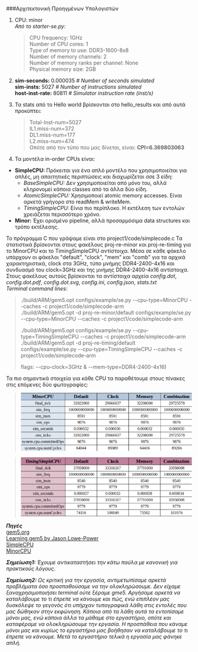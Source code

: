 ###Αρχιτεκτονική Προηγμένων Υπολογιστών
1. CPU: minor  
   _Από το starter-se.py:_  
   >CPU frequency: 1GHz  
   >Number of CPU cores: 1  
   >Type of memory to use: DDR3-1600-8x8  
   >Number of memory channels: 2  
   >Number of memory ranks per channel: None  
   >Physical memory size: 2GB  


2. **sim-seconds:**  0.000035  _# Number of seconds simulated_  
   **sim-insts:**  5027  _# Number of instructions simulated_  
   **host-inst-rate:**  80811  _# Simulator instruction rate (inst/s)_  


3. Τα stats από το Hello world βρίσκονται στο hello_results και από αυτά προκύπτει:  
   >Total-Inst-num=5027  
   >IL1.miss-num=372  
   >DL1.miss-num=177  
   >L2.miss-num=474  
   Οπότε από τον τύπο που μας δίνεται, είναι: **CPI=6.369803063**  
   

4. Τα μοντέλα in-order CPUs είναι:  
* **SimpleCPU:** Πρόκειται για ένα απλό μοντέλο που χρησιμοποιείται για απλές, μη απαιτητικές περιπτώσεις και διαχωρίζεται σσε 3 είδη:  
  * _BaseSimpleCPU:_ Δεν χρησιμοποιείται από μόνο του, αλλά κληρονομεί κάποια classes από τα άλλα δύο είδη. 
  * _AtomicSimpleCPU:_ Χρησιμοποιεί atomic memory accesses. Είναι αρκετά γρήγορο στο readMem & writeMem.
  * _TimingSimpleCPU:_ Είνια πιο περίπλοκο. Η εκτέλεση των εντολών χρειάζεται περισσότερο χρόνο.
* **Minor:** Έχει ορισμένο pipeline, αλλά προσαρμόσιμα data structures και τρόπο εκτέλεσης.  
  
  
Το πρόγραμμα C που γράψαμε είναι στο project1/code/simplecode.c
Τα στατιστικά βρίσκονται στους φακέλους proj-re-minor και proj-re-timing για το MinorCPU και το TimingSimpleCPU αντίστοιχα. Μέσα σε κάθε φάκελο υπάρχουν οι φάκελοι "default", "clock", "mem" και "comb" για τα αρχικά χαρακτηριστικά, clock στα 3GHz, τύπο μνήμης DDR4-2400-4x16 και συνδυασμό του clock=3GHz και της μνήμης DDR4-2400-4x16 αντίστοιχα. Στους φακέλους αυτούς βρίσκονται τα αντίστοιχα αρχεία _config.dot_, _config.dot.pdf_, _config.dot.svg_, _config.ini_, _config.json_, _stats.txt_  
_Terminal command lines:_  
> ./build/ARM/gem5.opt configs/example/se.py --cpu-type=MinorCPU --caches -c project1/code/simplecode-arm  
> ./build/ARM/gem5.opt -d proj-re-minor/default configs/example/se.py --cpu-type=MinorCPU --caches -c project1/code/simplecode-arm  
>  
> ./build/ARM/gem5.opt configs/example/se.py --cpu-type=TimingSimpleCPU --caches -c project1/code/simplecode-arm  
> ./build/ARM/gem5.opt -d proj-re-timing/default configs/example/se.py --cpu-type=TimingSimpleCPU --caches -c project1/code/simplecode-arm  
>  
> flags: --cpu-clock=3GHz & --mem-type=DDR4-2400-4x16)  
 
Τα πιο σημαντικά στοιχεία για κάθε CPU τα παραθέτουμε στους πίνακες στις επόμενες δύο φωτογραφίες:  

>![different-stats-minor](https://github.com/Rallu921/ArchProject1/blob/main/different_stats_minor.png)  

>![different-stats-timing](https://github.com/Rallu921/ArchProject1/blob/main/different_stats_timing.png)  




_**Πηγές**_  
[gem5.org](https://www.gem5.org/)  
[Learning gem5 by Jason Lowe-Power](http://learning.gem5.org/tutorial/index.html)  
[SimpleCPU](https://www.gem5.org/documentation/general_docs/cpu_models/SimpleCPU)  
[MinorCPU](https://www.gem5.org/documentation/general_docs/cpu_models/minor_cpu)  
 

_**Σημείωση1:** 
Έχουμε αντικαταστήσει την κάτω παύλα με κανονική για πρακτικούς λόγους._


_**Σημείωση2:** 
Ως κριτική για την εργασία, αντιμετωπίσαμε αρκετά προβλήματα όσο προσπαθούσαμε να την ολοκληρώσουμε. Δεν είχαμε ξαναχρησιμοποιήσει terminal ούτε ξέραμε gme5. Αργήσαμε αρκετά να καταλάβουμε το τι έπρεπε να κάνουμε και πώς, ενώ επιπλέον μας δυσκόλεψε το γεγονός ότι υπήρχαν τυπογραφικά λάθη στις εντολές που μας δώθηκαν στην εκφώνηση. Κάποια από τα λάθη αυτά τα εντοπίσαμε μόνοι μας, ενώ κάποια άλλα τα μάθαμε στο εργαστήριο, οπότε και καταφέραμε να ολοκληρώσουμε την εργασία. Η προσπάθεια που κάναμε μόνοι μας και κυρίως το εργαστήριο μας βοήθησαν να καταλάβουμε το τι έπρεπε να κάνουμε. Μετά το εργαστήριο τελικά η εργασία μας φάνηκε απλή._

